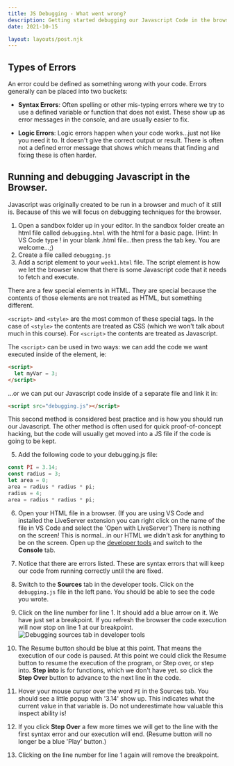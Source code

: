 ```yaml
---
title: JS Debugging - What went wrong?
description: Getting started debugging our Javascript Code in the browser
date: 2021-10-15

layout: layouts/post.njk
---
```


## Types of Errors

An error could be defined as something wrong with your code. Errors generally can be placed into two buckets:

- **Syntax Errors**: Often spelling or other mis-typing errors where we try to use a defined variable or function that does not exist. These show up as error messages in the console, and are usually easier to fix.

- **Logic Errors**: Logic errors happen when your code works...just not like you need it to. It doesn't give the correct output or result. There is often not a defined error message that shows which means that finding and fixing these is often harder.

## Running and debugging Javascript in the Browser.

Javascript was originally created to be run in a browser and much of it still is. Because of this we will focus on debugging techniques for the browser.

1. Open a sandbox folder up in your editor. In the sandbox folder create an html file called `debugging.html` with the html for a basic page. (Hint: In VS Code type ! in your blank .html file...then press the tab key. You are welcome...;)
2. Create a file called `debugging.js`
3. Add a script element to your `week1.html` file. The script element is how we let the browser know that there is some Javascript code that it needs to fetch and execute.

  <div class="callout">

There are a few special elements in HTML. They are special because the contents of those elements are not treated as HTML, but something different.

`<script>` and `<style>` are the most common of these special tags. In the case of `<style>` the contents are treated as CSS (which we won't talk about much in this course). For `<script>` the contents are treated as Javascript.

The `<script>` can be used in two ways: we can add the code we want executed inside of the element, ie:

```html
<script>
  let myVar = 3;
</script>
```

...or we can put our Javascript code inside of a separate file and link it in:

```html
<script src="debugging.js"></script>
```

This second method is considered best practice and is how you should run our Javascript. The other method is often used for quick proof-of-concept hacking, but the code will usually get moved into a JS file if the code is going to be kept.

  </div>

5. Add the following code to your debugging.js file:

```javascript
const PI = 3.14;
const radius = 3;
let area = 0;
area = radius * radius * pi;
radius = 4;
area = radius * radius * pi;
```

6. Open your HTML file in a browser. (If you are using VS Code and installed the LiveServer extension you can right click on the name of the file in VS Code and select the 'Open with LiveServer') There is nothing on the screen! This is normal...in our HTML we didn't ask for anything to be on the screen. Open up the [developer tools](https://developer.mozilla.org/en-US/docs/Learn/Common_questions/What_are_browser_developer_tools) and switch to the **Console** tab.

7. Notice that there are errors listed. These are syntax errors that will keep our code from running correctly until the are fixed.

8. Switch to the **Sources** tab in the developer tools. Click on the `debugging.js` file in the left pane. You should be able to see the code you wrote.

9. Click on the line number for line 1. It should add a blue arrow on it. We have just set a breakpoint. If you refresh the browser the code execution will now stop on line 1 at our breakpoint.
   ![Debugging sources tab in developer tools](/learning-modules/img/debugging-sources.png)

10. The Resume button should be blue at this point. That means the execution of our code is paused. At this point we could click the Resume button to resume the execution of the program, or Step over, or step into. **Step into** is for functions, which we don't have yet. so click the **Step Over** button to advance to the next line in the code.

11. Hover your mouse cursor over the word `PI` in the Sources tab. You should see a little popup with '3.14' show up. This indicates what the current value in that variable is. Do not underestimate how valuable this inspect ability is!

12. If you click **Step Over** a few more times we will get to the line with the first syntax error and our execution will end. (Resume button will no longer be a blue 'Play' button.)

13. Clicking on the line number for line 1 again will remove the breakpoint.
